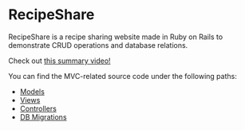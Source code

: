# RecipeShare
RecipeShare is a recipe sharing website made in Ruby on Rails to demonstrate CRUD operations and database relations.

Check out [this summary video!](https://youtu.be/U5yIY_q7O9g)

You can find the MVC-related source code under the following paths:
 - [Models](../master/app/models)
 - [Views](../master/app/views)
 - [Controllers](../master/app/controllers)
 - [DB Migrations](../master/db/migrate)
